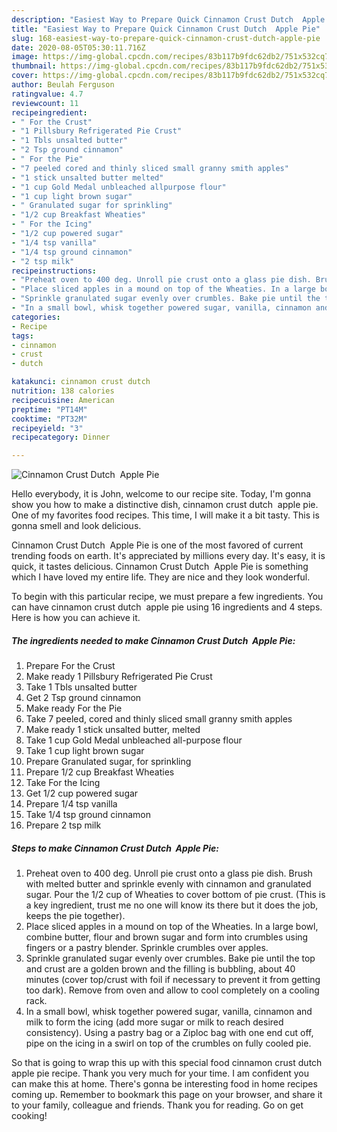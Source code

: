 ```yaml
---
description: "Easiest Way to Prepare Quick Cinnamon Crust Dutch  Apple Pie"
title: "Easiest Way to Prepare Quick Cinnamon Crust Dutch  Apple Pie"
slug: 168-easiest-way-to-prepare-quick-cinnamon-crust-dutch-apple-pie
date: 2020-08-05T05:30:11.716Z
image: https://img-global.cpcdn.com/recipes/83b117b9fdc62db2/751x532cq70/cinnamon-crust-dutch-apple-pie-recipe-main-photo.jpg
thumbnail: https://img-global.cpcdn.com/recipes/83b117b9fdc62db2/751x532cq70/cinnamon-crust-dutch-apple-pie-recipe-main-photo.jpg
cover: https://img-global.cpcdn.com/recipes/83b117b9fdc62db2/751x532cq70/cinnamon-crust-dutch-apple-pie-recipe-main-photo.jpg
author: Beulah Ferguson
ratingvalue: 4.7
reviewcount: 11
recipeingredient:
- " For the Crust"
- "1 Pillsbury Refrigerated Pie Crust"
- "1 Tbls unsalted butter"
- "2 Tsp ground cinnamon"
- " For the Pie"
- "7 peeled cored and thinly sliced small granny smith apples"
- "1 stick unsalted butter melted"
- "1 cup Gold Medal unbleached allpurpose flour"
- "1 cup light brown sugar"
- " Granulated sugar for sprinkling"
- "1/2 cup Breakfast Wheaties"
- " For the Icing"
- "1/2 cup powered sugar"
- "1/4 tsp vanilla"
- "1/4 tsp ground cinnamon"
- "2 tsp milk"
recipeinstructions:
- "Preheat oven to 400 deg. Unroll pie crust onto a glass pie dish. Brush with melted butter and sprinkle evenly with cinnamon and granulated sugar. Pour the 1/2 cup of Wheaties to cover bottom of pie crust. (This is a key ingredient, trust me no one will know its there but it does the job, keeps the pie together)."
- "Place sliced apples in a mound on top of the Wheaties. In a large bowl, combine butter, flour and brown sugar and form into crumbles using fingers or a pastry blender. Sprinkle crumbles over apples."
- "Sprinkle granulated sugar evenly over crumbles. Bake pie until the top and crust are a golden brown and the filling is bubbling, about 40 minutes (cover top/crust with foil if necessary to prevent it from getting too dark). Remove from oven and allow to cool completely on a cooling rack."
- "In a small bowl, whisk together powered sugar, vanilla, cinnamon and milk to form the icing (add more sugar or milk to reach desired consistency). Using a pastry bag or a Ziploc bag with one end cut off, pipe on the icing in a swirl on top of the crumbles on fully cooled pie."
categories:
- Recipe
tags:
- cinnamon
- crust
- dutch

katakunci: cinnamon crust dutch 
nutrition: 138 calories
recipecuisine: American
preptime: "PT14M"
cooktime: "PT32M"
recipeyield: "3"
recipecategory: Dinner

---
```



![Cinnamon Crust Dutch  Apple Pie](https://img-global.cpcdn.com/recipes/83b117b9fdc62db2/751x532cq70/cinnamon-crust-dutch-apple-pie-recipe-main-photo.jpg)

Hello everybody, it is John, welcome to our recipe site. Today, I'm gonna show you how to make a distinctive dish, cinnamon crust dutch  apple pie. One of my favorites food recipes. This time, I will make it a bit tasty. This is gonna smell and look delicious.



Cinnamon Crust Dutch  Apple Pie is one of the most favored of current trending foods on earth. It's appreciated by millions every day. It's easy, it is quick, it tastes delicious. Cinnamon Crust Dutch  Apple Pie is something which I have loved my entire life. They are nice and they look wonderful.


To begin with this particular recipe, we must prepare a few ingredients. You can have cinnamon crust dutch  apple pie using 16 ingredients and 4 steps. Here is how you can achieve it.

<!--inarticleads1-->

##### The ingredients needed to make Cinnamon Crust Dutch  Apple Pie:

1. Prepare  For the Crust
1. Make ready 1 Pillsbury Refrigerated Pie Crust
1. Take 1 Tbls unsalted butter
1. Get 2 Tsp ground cinnamon
1. Make ready  For the Pie
1. Take 7 peeled, cored and thinly sliced small granny smith apples
1. Make ready 1 stick unsalted butter, melted
1. Take 1 cup Gold Medal unbleached all-purpose flour
1. Take 1 cup light brown sugar
1. Prepare  Granulated sugar, for sprinkling
1. Prepare 1/2 cup Breakfast Wheaties
1. Take  For the Icing
1. Get 1/2 cup powered sugar
1. Prepare 1/4 tsp vanilla
1. Take 1/4 tsp ground cinnamon
1. Prepare 2 tsp milk




<!--inarticleads2-->

##### Steps to make Cinnamon Crust Dutch  Apple Pie:

1. Preheat oven to 400 deg. Unroll pie crust onto a glass pie dish. Brush with melted butter and sprinkle evenly with cinnamon and granulated sugar. Pour the 1/2 cup of Wheaties to cover bottom of pie crust. (This is a key ingredient, trust me no one will know its there but it does the job, keeps the pie together).
1. Place sliced apples in a mound on top of the Wheaties. In a large bowl, combine butter, flour and brown sugar and form into crumbles using fingers or a pastry blender. Sprinkle crumbles over apples.
1. Sprinkle granulated sugar evenly over crumbles. Bake pie until the top and crust are a golden brown and the filling is bubbling, about 40 minutes (cover top/crust with foil if necessary to prevent it from getting too dark). Remove from oven and allow to cool completely on a cooling rack.
1. In a small bowl, whisk together powered sugar, vanilla, cinnamon and milk to form the icing (add more sugar or milk to reach desired consistency). Using a pastry bag or a Ziploc bag with one end cut off, pipe on the icing in a swirl on top of the crumbles on fully cooled pie.




So that is going to wrap this up with this special food cinnamon crust dutch  apple pie recipe. Thank you very much for your time. I am confident you can make this at home. There's gonna be interesting food in home recipes coming up. Remember to bookmark this page on your browser, and share it to your family, colleague and friends. Thank you for reading. Go on get cooking!
